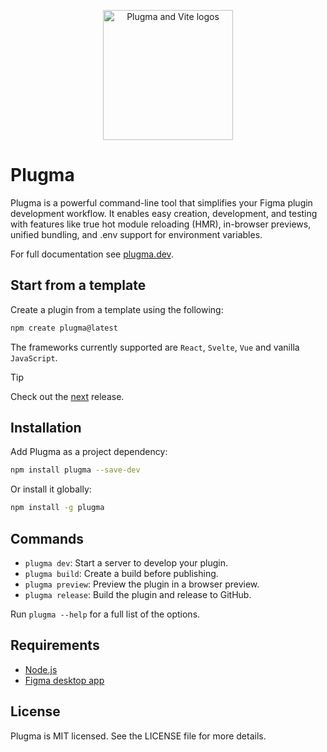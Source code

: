 <p align="center">
    <img src="https://github.com/user-attachments/assets/b9b3e1ef-973b-4a8c-831b-014dca728696" alt="Plugma and Vite logos" width="auto" height="208">
</p>

# Plugma

Plugma is a powerful command-line tool that simplifies your Figma plugin development workflow. It enables easy creation, development, and testing with features like true hot module reloading (HMR), in-browser previews, unified bundling, and .env support for environment variables.

For full documentation see [plugma.dev](https://www.plugma.dev/).

## Start from a template

Create a plugin from a template using the following:

```bash
npm create plugma@latest
```

The frameworks currently supported are `React`, `Svelte`, `Vue` and vanilla `JavaScript`.

> [!TIP]
> Check out the [next](https://github.com/gavinmcfarland/plugma/tree/next) release.

## Installation

Add Plugma as a project dependency:

```bash
npm install plugma --save-dev
```

Or install it globally:

```bash
npm install -g plugma
```

## Commands

- `plugma dev`: Start a server to develop your plugin.
- `plugma build`: Create a build before publishing.
- `plugma preview`: Preview the plugin in a browser preview.
- `plugma release`: Build the plugin and release to GitHub.

Run `plugma --help` for a full list of the options.

## Requirements

- [Node.js](https://nodejs.org/en)
- [Figma desktop app](https://www.figma.com/downloads/)

## License

Plugma is MIT licensed. See the LICENSE file for more details.
